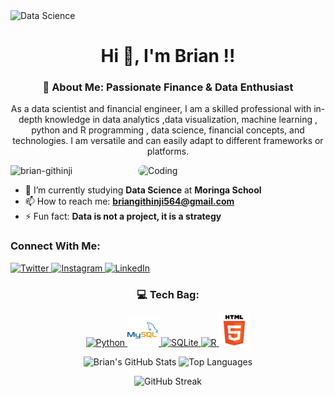<img align="top" alt="Data Science" width="900" height="400" src="https://miro.medium.com/v2/resize:fit:1400/format:webp/1*4-0ME_U9FP3wh7taOXA8sw.gif">

<h1 align="center">Hi 👋, I'm Brian !!</h1>
<h3 align="center">💫 About Me: Passionate Finance & Data Enthusiast</h3>

<p align="center">
  As a data scientist and financial engineer, I am a skilled professional with in-depth knowledge in data analytics ,data visualization, machine learning , python and R programming , data science, financial concepts, and technologies. 
  I am versatile and can easily adapt to different frameworks or platforms.
</p>

<img align="right" alt="Coding" width="300" style="border-radius: 15px;" src="https://cdn.dribbble.com/users/1210339/screenshots/2776561/einstein_cycling.gif">

<p align="left"> 
  <img src="https://komarev.com/ghpvc/?username=brian-githinji&label=Profile%20views&color=0e75b6&style=flat" alt="brian-githinji" /> 
</p>

- 🔭 I’m currently studying **Data Science** at **Moringa School**
- 📫 How to reach me: **briangithinji564@gmail.com**
- ⚡ Fun fact: **Data is not a project, it is a strategy**

<h3 align="left">Connect With Me:</h3>
<p align="left"> 
  <a href="https://twitter.com/FvdedP" target="blank">
    <img src="https://cdn.jsdelivr.net/npm/simple-icons@v3/icons/twitter.svg" alt="Twitter" height="30" width="40" />
  </a> 
  <a href="https://www.instagram.com/_.just_brian._/?hl=en" target="blank">
    <img src="https://raw.githubusercontent.com/rahuldkjain/github-profile-readme-generator/master/src/images/icons/Social/instagram.svg" alt="Instagram" height="30" width="40" />
  </a>
  <a href="https://www.linkedin.com/in/brian-githinji-a9903023a/" target="blank">
    <img src="https://cdn.jsdelivr.net/npm/simple-icons@v3/icons/linkedin.svg" alt="LinkedIn" height="30" width="40" />
  </a>
</p>



<h3 align="center">💻 Tech Bag:</h3>
<p align="center">
  <a href="https://www.python.org" target="_blank" rel="noreferrer">
    <img src="https://cdn4.iconfinder.com/data/icons/logos-and-brands/512/267_Python_logo-1024.png" alt="Python" width="50" height="50"/>
  </a>
  <a href="https://www.mysql.com/" target="_blank" rel="noreferrer"> 
    <img src="https://raw.githubusercontent.com/devicons/devicon/master/icons/mysql/mysql-original-wordmark.svg" alt="MySQL" width="50" height="50"/>
  </a> 
  <a href="https://www.sqlite.org/" target="_blank" rel="noreferrer"> 
    <img src="https://www.vectorlogo.zone/logos/sqlite/sqlite-icon.svg" alt="SQLite" width="50" height="50"/>
  </a>
  <a href="https://www.r-project.org/" target="_blank" rel="noreferrer"> 
    <img src="https://www.r-project.org/logo/Rlogo.svg" alt="R" width="50" height="50"/>
  </a>
  <a href="https://www.w3.org/html/" target="_blank" rel="noreferrer">
    <img src="https://raw.githubusercontent.com/devicons/devicon/master/icons/html5/html5-original-wordmark.svg" alt="HTML5" width="50" height="50"/> 
  </a>
</p>

<p align="center">
  <img src="https://github-readme-stats.vercel.app/api?username=BrianGithinji-BMG&show_icons=true&theme=chartreuse-dark" alt="Brian's GitHub Stats" />
  <img src="https://github-readme-stats.vercel.app/api/top-langs/?username=BrianGithinji-BMG&layout=compact&theme=chartreuse-dark" alt="Top Languages" />
</p>

<p align="center">
  <img src="https://github-readme-streak-stats.herokuapp.com/?user=BrianGithinji-BMG&&show_icons=true&theme=chartreuse-dark" alt="GitHub Streak" />
</p>
